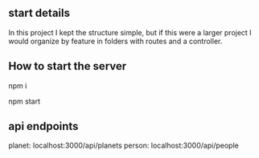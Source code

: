 ## start details

In this project I kept the structure simple, but if this were a larger project I would organize by feature in folders with routes and a controller. 


## How to start the server
npm i

npm start

## api endpoints
planet: localhost:3000/api/planets
person: localhost:3000/api/people
